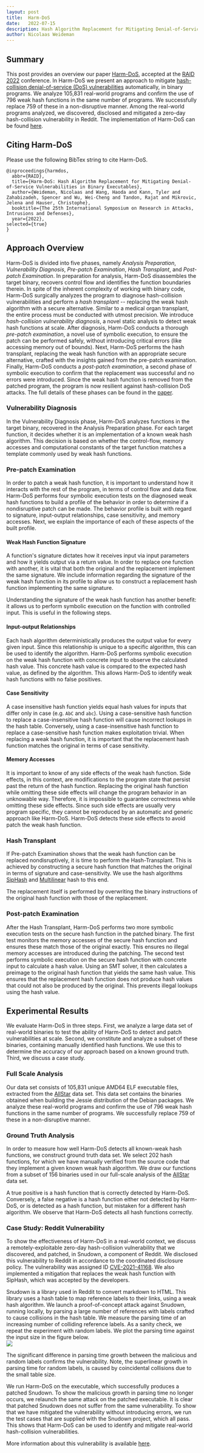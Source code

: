 ```yaml
---
layout: post
title:  Harm-DoS
date:   2022-07-15
description: Hash Algorithm Replacement for Mitigating Denial-of-Service Vulnerabilities in Binary Executables
author: Nicolaas Weideman
---
```


## Summary
This post provides an overview our paper <a href="{{ site.baseurl }}/assets/pdf/2022_RAID_Harm_DoS_prepublication.pdf">Harm-DoS</a>, accepted at the [RAID 2022](https://raid2022.cs.ucy.ac.cy/index.html) conference.
In Harm-DoS we present an approach to mitigate [hash-collision denial-of-service (DoS) vulnerabilities](https://en.wikipedia.org/wiki/Collision_attack#Hash_flooding) automatically, in binary programs.
We analyze 105,831 real-world programs and confirm the use of 796 weak hash functions in the same number of programs.
We successfully replace 759 of these in a non-disruptive manner.
Among the real-world programs analyzed, we discovered, disclosed and mitigated a zero-day hash-collision vulnerability in Reddit.
The implementation of Harm-DoS can be found [here](https://github.com/usc-isi-bass/hashdos_vulnerability_detection).

## Citing Harm-DoS
Please use the following BibTex string to cite Harm-DoS.
```
@inproceedings{harmdos,
  abbr={RAID},
  title={Harm-DoS: Hash Algorithm Replacement for Mitigating Denial-of-Service Vulnerabilities in Binary Executables},
  author={Weideman, Nicolaas and Wang, Haoda and Kann, Tyler and Zahabizadeh, Spencer and Wu, Wei-Cheng and Tandon, Rajat and Mikrovic, Jelena and Hauser, Christophe},
  booktitle={The 25th International Symposium on Research in Attacks, Intrusions and Defenses},
  year={2022},
selected={true}
}
```


## Approach Overview
Harm-DoS is divided into five phases, namely *Analysis Preparation*, *Vulnerability Diagnosis*, *Pre-patch Examination*, *Hash Transplant*, and *Post-patch Examination*.
In preparation for analysis, Harm-DoS disassembles the target binary, recovers control flow and identifies the function boundaries therein.
In spite of the inherent complexity of working with binary code, Harm-DoS surgically analyzes the program to diagnose hash-collision vulnerabilities and perform a *hash transplant* -- replacing the weak hash algorithm with a secure alternative.
Similar to a medical organ transplant, the entire process must be conducted with utmost precision.
We introduce *hash-collision vulnerability diagnosis*, a novel static analysis to detect weak hash functions at scale.
After diagnosis, Harm-DoS conducts a thorough *pre-patch examination*, a novel use of symbolic execution, to ensure the patch can be performed safely, without introducing critical errors (like accessing memory out of bounds).
Next, Harm-DoS performs the hash transplant, replacing the weak hash function with an appropriate secure alternative, crafted with the insights gained from the pre-patch examination. 
Finally, Harm-DoS conducts a *post-patch examination*, a second phase of symbolic execution to confirm that the replacement was successful and no errors were introduced.
Since the weak hash function is removed from the patched program, the program is now resilient against hash-collision DoS attacks.
The full details of these phases can be found in the <a href="{{ site.baseurl }}/assets/pdf/2022_RAID_Harm_DoS_prepublication.pdf">paper</a>.

### Vulnerability Diagnosis
In the Vulnerability Diagnosis phase, Harm-DoS analyzes functions in the target binary, recovered in the Analysis Preparation phase.
For each target function, it decides whether it is an implementation of a known weak hash algorithm.
This decision is based on whether the control-flow, memory accesses and computational constants of the target function matches a template commonly used by weak hash functions.

### Pre-patch Examination
In order to patch a weak hash function, it is important to understand how it interacts with the rest of the program, in terms of control flow and data flow.
Harm-DoS performs four symbolic execution tests on the diagnosed weak hash functions to build a profile of the behavior in order to determine if a nondisruptive patch can be made.
The behavior profile is built with regard to signature, input-output relationships, case sensitivity, and memory accesses.
Next, we explain the importance of each of these aspects of the built profile.

#### Weak Hash Function Signature
A function's signature dictates how it receives input via input parameters and how it yields output via a return value.
In order to replace one function with another, it is vital that both the original and the replacement implement the same signature.
We include information regarding the signature of the weak hash function in its profile to allow us to construct a replacement hash function implementing the same signature.

Understanding the signature of the weak hash function has another benefit: it allows us to perform symbolic execution on the function with controlled input.
This is useful in the following steps. 

#### Input-output Relationships
Each hash algorithm deterministically produces the output value for every given input.
Since this relationship is unique to a specific algorithm, this can be used to identify the algorithm. 
Harm-DoS performs symbolic execution on the weak hash function with concrete input to observe the calculated hash value.
This concrete hash value is compared to the expected hash value, as defined by the algorithm.
This allows Harm-DoS to identify weak hash functions with no false positives.

#### Case Sensitivity
A case insensitive hash function yields equal hash values for inputs that differ only in case (e.g. `AbC` and `abc`).
Using a case-sensitive hash function to replace a case-insensitive hash function will cause incorrect lookups in the hash table.
Conversely, using a case-insensitive hash function to replace a case-sensitive hash function makes exploitation trivial.
When replacing a weak hash function, it is important that the replacement hash function matches the original in terms of case sensitivity.


#### Memory Accesses
It is important to know of any side effects of the weak hash function.
Side effects, in this context, are modifications to the program state that persist past the return of the hash function.
Replacing the original hash function while omitting these side effects will change the program behavior in an unknowable way.
Therefore, it is impossible to guarantee correctness while omitting these side effects.
Since such side effects are usually very program specific, they cannot be reproduced by an automatic and generic approach like Harm-DoS.
Harm-DoS detects these side effects to avoid patch the weak hash function.


### Hash Transplant
If Pre-patch Examination shows that the weak hash function can be replaced nondisruptively, it is time to perform the Hash-Transplant.
This is achieved by constructing a secure hash function that matches the original in terms of signature and case-sensitivity.
We use the hash algorithms [SipHash](https://en.wikipedia.org/wiki/SipHash) and [Multilinear](https://arxiv.org/pdf/1202.4961.pdf) hash to this end.

The replacement itself is performed by overwriting the binary instructions of the original hash function with those of the replacement.


### Post-patch Examination
After the Hash Transplant, Harm-DoS performs two more symbolic execution tests on the secure hash function in the patched binary.
The first test monitors the memory accesses of the secure hash function and ensures these match those of the original exactly.
This ensures no illegal memory accesses are introduced during the patching.
The second test performs symbolic execution on the secure hash function with concrete input to calculate a hash value.
Using an SMT solver, it then calculates a preimage to the original hash function that yields the same hash value.
This ensures that the replacement hash function does not produce hash values that could not also be produced by the original.
This prevents illegal lookups using the hash value.

## Experimental Results
We evaluate Harm-DoS in three steps.
First, we analyze a large data set of real-world binaries to test the ability of Harm-DoS to detect and patch vulnerabilities at scale.
Second, we constitute and analyze a subset of these binaries, containing manually identified hash functions.
We use this to determine the accuracy of our approach based on a known ground truth.
Third, we discuss a case study.

### Full Scale Analysis
Our data set consists of 105,831 unique AMD64 ELF executable files, extracted from the [AllStar](https://allstar.jhuapl.edu/) data set.
This data set contains the binaries obtained when building the Jessie distribution of the Debian packages.
We analyze these real-world programs and confirm the use of 796 weak hash functions in the same number of programs.
We successfully replace 759 of these in a non-disruptive manner.

### Ground Truth Analysis
In order to measure how well Harm-DoS detects all known-weak hash functions, we construct ground truth data set.
We select 202 hash functions, for which we have manually verified from the source code that they implement a given known weak hash algorithm. 
We draw our functions from a subset of 156 binaries used in our full-scale analysis of the [AllStar](https://allstar.jhuapl.edu/) data set.

A true positive is a hash function that is correctly detected by Harm-DoS.
Conversely, a false negative is a hash function either not detected by Harm-DoS, or is detected as a hash function, but mistaken for a different hash algorithm.
We observe that Harm-DoS detects all hash functions correctly.


### Case Study: Reddit Vulnerability
To show the effectiveness of Harm-DoS in a real-world context, we discuss a remotely-exploitable zero-day hash-collision vulnerability that we discovered, and patched, in Snudown, a component of Reddit.
We disclosed this vulnerability to Reddit in accordance to the coordinated disclosure policy.
The vulnerability was assigned ID [CVE-2021-41168](https://nvd.nist.gov/vuln/detail/CVE-2021-41168).
We also implemented a mitigation that replaces the weak hash function with SipHash, which was accepted by the developers.

Snudown is a library used in Reddit to convert markdown to HTML.
This library uses a hash table to map reference labels to their links, using a weak hash algorithm.
We launch a proof-of-concept attack against Snudown, running locally, by parsing a large number of references with labels crafted to cause collisions in the hash table.
We measure the parsing time of an increasing number of colliding reference labels.
As a sanity check, we repeat the experiment with random labels.
We plot the parsing time against the input size in the figure below.
<br>
<img class="img-fluid rounded z-depth-1" src="{{ site.baseurl }}/assets/img/harmdos_snudown_graph.png">
<br>

The significant difference in parsing time growth between the malicious and random labels confirms the vulnerability.
Note, the superlinear growth in parsing time for random labels, is caused by coincidental collisions due to the small table size.

We run Harm-DoS on the executable, which successfully produces a patched Snudown.
To show the malicious growth in parsing time no longer occurs, we relaunch the same attack on the patched executable.
It is clear that patched Snudown does not suffer from the same vulnerability.
To show that we have mitigated the vulnerability without introducing errors, we run the test cases that are supplied with the Snudown project, which all pass.
This shows that Harm-DoS can be used to identify and mitigate real-world hash-collision vulnerabilities.

More information about this vulnerability is available [here](https://bass.isi.edu/blog/2022/snudown-vulnerability/).






